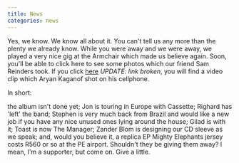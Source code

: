 ```yaml
---
title: News
categories: news
---
```


Yes, we know. We know all about it. You can't tell us any more than the plenty we already know. While you were away and we were away, we played a very nice gig at the Armchair which made us believe again. Soon, you'll be able to click here to see some photos which our friend Sam Reinders took. If you click [here](http://www.myvideo.co.za/video/toast-coetzer-the-buckfever) *UPDATE: link broken*, you will find a video clip which Aryan Kaganof shot on his cellphone.

In short:

the album isn't done yet; Jon is touring in Europe with Cassette; Righard has 'left' the band; Stephen is very much back from Brazil and would like a new job if you have any nice unused ones lying around the house; Gilad is with it; Toast is now The Manager; Zander Blom is designing our CD sleeve as we speak; and, would you believe it, a replica EP Mighty Elephants jersey costs R560 or so at the PE airport. Shouldn't they be giving them away? I mean, I'm a supporter, but come on. Give a little.

